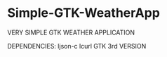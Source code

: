 # Simple-GTK-WeatherApp

VERY SIMPLE GTK WEATHER APPLICATION

DEPENDENCIES:
  ljson-c lcurl
  GTK 3rd VERSION
  
